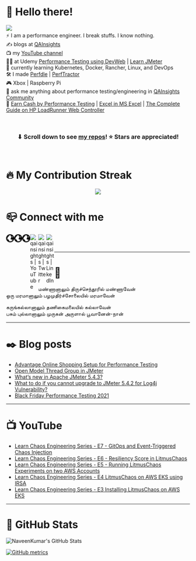 # 👋 Hello there! 
![](https://komarev.com/ghpvc/?username=QAInsights&color=brightgreen)  
 ⚡ I am a performance engineer. I break stuffs. I know nothing.  
 ✍️ blogs at [QAInsights](https://qainsights.com)  
 📺 my [YouTube channel](https://qain.si/youtube)  
 👨‍🏫 at Udemy [Performance Testing using DevWeb](https://qain.si/devweb) | [Learn JMeter](https://www.udemy.com/course/learn-apache-jmeter/?referralCode=A263186828774CB459B7)  
 🌱 currently learning Kubernetes, Docker, Rancher, Linux, and DevOps  
 🛠 I made [Perfdle](https://perfdle.com) | [PerfTractor](https://perftractor.xyz)  
 🎮 Xbox | Raspberry Pi  
 💬 ask me anything about performance testing/engineering in [QAInsights Community](https://community.qainsights.com/)  
 📘 [Earn Cash by Performance Testing](https://amzn.to/3g0rOPF) | [Excel in MS Excel](https://amzn.to/3atvJDL) | [The Complete Guide on HP LoadRunner Web Controller](https://amzn.to/3aviYZ4)

<br/>
<h3 align="center">⬇ Scroll down to see <a href="https://github.com/QAInsights?tab=repositories">my repos</a>! ⭐ Stars are appreciated!</h3>
<br/>

# 🔥 My Contribution Streak

<p align="center">
  <a href="https://github.com/QAInsights/github-readme-streak-stats">
    <img src="https://github-readme-streak-stats.herokuapp.com/?user=QAInsights#version3"/>
  </a>
</p>

# 📪 Connect with me

[<img align="left" alt="qainsights.com" width="22px" src="https://raw.githubusercontent.com/iconic/open-iconic/master/svg/globe.svg" />][website]
[<img align="left" alt="qainsights.com" width="22px" src="https://raw.githubusercontent.com/iconic/open-iconic/master/svg/globe.svg" />][opensourcewebsite]
[<img align="left" alt="qainsights.com" width="22px" src="https://raw.githubusercontent.com/iconic/open-iconic/master/svg/globe.svg" />][community]
[<img align="left" alt="qainsights | YouTube" width="22px" src="https://cdn.jsdelivr.net/npm/simple-icons@v3/icons/youtube.svg" />][youtube]
[<img align="left" alt="qainsights | Twitter" width="22px" src="https://cdn.jsdelivr.net/npm/simple-icons@v3/icons/twitter.svg" />][twitter]
[<img align="left" alt="qainsights | LinkedIn" width="22px" src="https://cdn.jsdelivr.net/npm/simple-icons@v3/icons/linkedin.svg" />][linkedin]

<br />
<br />

---
# 📜 
<p style="text-align: left">
மண்ணானாலும் திருச்செந்தூரில் மண்ணாவேன்  <br/>
ஒரு மரமானாலும் பழமுதிர்ச்சோலையில் மரமாவேன்  <br/>

கருங்கல்லானாலும் தணிகைமலையில் கல்லாவேன்  <br/>
பசும் புல்லானாலும் முருகன் அருளால் பூவானேன்-நான்  
</p>

---

# ✒️ Blog posts
<!-- BLOG-POST-LIST:START -->
- [Advantage Online Shopping Setup for Performance Testing](https://qainsights.com/advantage-online-shopping-setup-for-performance-testing/)
- [Open Model Thread Group in JMeter](https://qainsights.com/open-model-thread-group-in-jmeter/)
- [What’s new in Apache JMeter 5.4.3?](https://qainsights.com/apache-jmeter-5-4-3/)
- [What to do if you cannot upgrade to JMeter 5.4.2 for Log4j Vulnerability?](https://qainsights.com/what-to-do-if-you-cannot-upgrade-to-jmeter-5-4-2-for-log4j-vulnerability/)
- [Black Friday Performance Testing 2021](https://qainsights.com/black-friday-performance-testing-2021/)
<!-- BLOG-POST-LIST:END -->

---

# 📺 YouTube
<!-- YOUTUBE:START -->
- [Learn Chaos Engineering Series - E7 - GitOps and Event-Triggered Chaos Injection](https://www.youtube.com/watch?v=LSJUwCKVg8g)
- [Learn Chaos Engineering Series - E6 - Resiliency Score in LitmusChaos](https://www.youtube.com/watch?v=YiJqaF-nh-Y)
- [Learn Chaos Engineering Series - E5 - Running LitmusChaos Experiments on two AWS Accounts](https://www.youtube.com/watch?v=dNevrEZEimg)
- [Learn Chaos Engineering Series - E4 LitmusChaos on AWS EKS using IRSA](https://www.youtube.com/watch?v=w4ChJCIejvE)
- [Learn Chaos Engineering Series - E3 Installing LitmusChaos on AWS EKS](https://www.youtube.com/watch?v=TykfTbC_W1E)
<!-- YOUTUBE:END -->

---
# 🌟 GitHub Stats

![NaveenKumar's GitHub Stats](https://github-readme-stats.vercel.app/api?username=qainsights&show_icons=true&theme=dracula)

[![GitHub metrics](https://metrics.lecoq.io/qainsights?pagespeed=1&languages=1&followup=1&isocalendar=1)](https://github.com/lowlighter/metrics)


[website]: https://qainsights.com
[twitter]: https://twitter.com/qainsights
[youtube]: https://youtube.com/qainsights
[linkedin]: https://linkedin.com/in/naveenkumarn
[community]: https://community.qainsights.com/
[opensourcewebsite]: https://qainsights.github.io/
